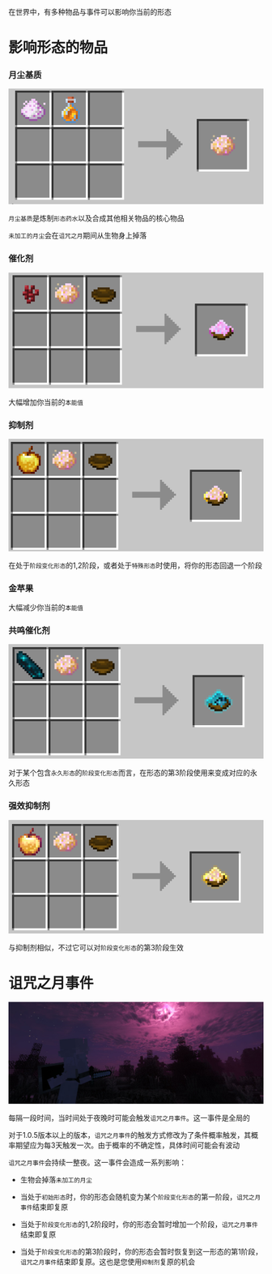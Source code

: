 在世界中，有多种物品与事件可以影响你当前的形态

# 影响形态的物品

### 月尘基质

![](../img/moondust_matrix_receipe.png)

`月尘基质`是炼制`形态药水`以及合成其他相关物品的核心物品

`未加工的月尘`会在`诅咒之月`期间从生物身上掉落

### 催化剂

![](../img/catalyst_receipe.png)

大幅增加你当前的`本能值`

### 抑制剂

![](../img/inhibitor_receipe.png)

在处于`阶段变化形态`的1,2阶段，或者处于`特殊形态`时使用，将你的形态回退一个阶段

### 金苹果

大幅减少你当前的`本能值`

### 共鸣催化剂

![](../img/echo_catalyst_receipe.png)

对于某个包含`永久形态`的`阶段变化形态`而言，在形态的第3阶段使用来变成对应的永久形态

### 强效抑制剂

![](../img/powerful_inhibitor_receipe.png)

与抑制剂相似，不过它可以对`阶段变化形态`的第3阶段生效

# 诅咒之月事件

![](../img/img2.jpg)

每隔一段时间，当时间处于夜晚时可能会触发`诅咒之月事件`。这一事件是全局的

对于1.0.5版本以上的版本，`诅咒之月事件`的触发方式修改为了条件概率触发，其概率期望应为每3天触发一次。由于概率的不确定性，具体时间可能会有波动

`诅咒之月事件`会持续一整夜。这一事件会造成一系列影响：

- 生物会掉落`未加工的月尘`

- 当处于`初始形态`时，你的形态会随机变为某个`阶段变化形态`的第一阶段，`诅咒之月事件`结束即复原

- 当处于`阶段变化形态`的1,2阶段时，你的形态会暂时增加一个阶段，`诅咒之月事件`结束即复原

- 当处于`阶段变化形态`的第3阶段时，你的形态会暂时恢复到这一形态的第1阶段，`诅咒之月事件`结束即复原。这也是您使用`抑制剂`复原的机会